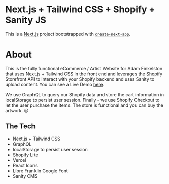 
# Next.js + Tailwind CSS + Shopify + Sanity JS

This is a [Next.js](https://nextjs.org/) project bootstrapped with [`create-next-app`](https://github.com/vercel/next.js/tree/canary/packages/create-next-app).

# About

This is the fully functional eCommerce / Artist Website for Adam Finkelston that uses Next.js + Tailwind CSS in the front end and leverages the Shopify Storefront API to interact with your Shopify backend and uses Sanity to upload content. You can see a Live Demo [here](https://fink-seano424.vercel.app/ "Adam Finkelston's Shopify / Art Site").

We use GraphQL to query our Shopify data and store the cart information in localStorage to persist user session. Finally - we use Shopify Checkout to let the user
purchase the items. The store is functional and you can buy the artwork. :smiley:
## The Tech

* Next.js + Tailwind CSS
* GraphQL
* localStorage to persist user session
* Shopify Lite
* Vercel
* React Icons
* Libre Franklin Google Font
* Sanity CMS